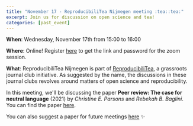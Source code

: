 ```yaml
---
title: "November 17 - ReproducibiliTea Nijmegen meeting :tea::tea:"
excerpt: Join us for discussion on open science and tea!
categories: [past_event]
---
```


**When**: Wednesday, November 17th from 15:00 to 16:00

**Where**: Online! Register [here](https://forms.gle/a2VzLvt4N4QzHzQg6) to get the link and password for the zoom session.

**What**: ReproducibiliTea Nijmegen is part of [ReproducibiliTea](https://reproducibilitea.org/), a grassroots journal club initiative.
As suggested by the name, the discussions in these journal clubs revolves around matters of open science and reproducibility.

In this meeting, we'll be discussing the paper **Peer review: The case for neutral language** (2021) by *Christine E. Parsons* and *Rebekah B. Baglini*. You can find the paper [here](https://doi.org/10.1016/j.tics.2021.05.003).

You can also suggest a paper for future meetings [here](https://docs.google.com/spreadsheets/d/1efHsgzEu9OqKNRk9EARDNL3gBfsPNRgbdt7-PhfWS-U/edit#gid=350301351) :sparkles:
